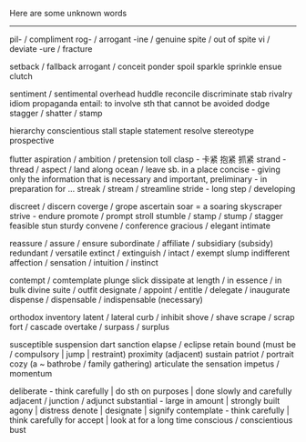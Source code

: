 Here are some unknown words

-----------------------

pil- / compliment
rog- / arrogant
-ine / genuine
spite / out of spite
vi / deviate
-ure / fracture

setback / fallback
arrogant / conceit
ponder
spoil
sparkle
sprinkle
ensue
clutch

sentiment / sentimental
overhead
huddle
reconcile
discriminate
stab
rivalry
idiom
propaganda
entail: to involve sth that cannot be avoided
dodge
stagger / shatter / stamp

hierarchy
conscientious
stall
staple
statement
resolve
stereotype
prospective

flutter
aspiration / ambition / pretension
toll
clasp - 卡紧 抱紧 抓紧
strand - thread / aspect / land along ocean / leave sb. in a place
concise - giving only the information that is necessary and important,
preliminary - in preparation for ...
streak / stream / streamline
stride - long step / developing

discreet / discern
coverge / grope
ascertain
soar = a soaring skyscraper
strive - endure
promote / prompt
stroll
stumble / stamp / stump / stagger
feasible
stun
sturdy
convene / conference
gracious / elegant
intimate

reassure / assure / ensure
subordinate / affiliate / subsidiary (subsidy)
redundant / versatile
extinct / extinguish / intact / exempt
slump
indifferent
affection / sensation / intuition / instinct

contempt / comtemplate
plunge
slick
dissipate
at length / in essence / in bulk
divine
suite / outfit
designate / appoint / entitle / delegate / inaugurate
dispense / dispensable / indispensable (necessary)

orthodox
inventory
latent / lateral
curb / inhibit
shove / shave
scrape / scrap
fort / cascade
overtake / surpass / surplus

susceptible
suspension
dart
sanction
elapse / eclipse
retain
bound (must be / compulsory | jump | restraint)
proximity (adjacent)
sustain
patriot / portrait
cozy (a ~ bathrobe / family gathering)
articulate the sensation
impetus / momentum

deliberate - think carefully | do sth on purposes | done slowly and carefully
adjacent / junction / adjunct
substantial - large in amount | strongly built
agony | distress
denote | designate | signify
contemplate - think carefully | think carefully for accept | look at for a long time
conscious / conscientious
bust
